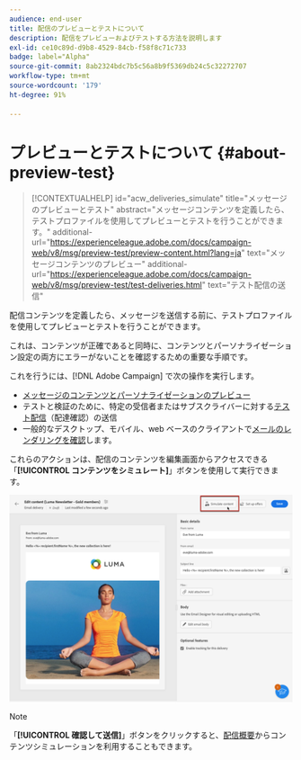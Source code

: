 ```yaml
---
audience: end-user
title: 配信のプレビューとテストについて
description: 配信をプレビューおよびテストする方法を説明します
exl-id: ce10c89d-d9b8-4529-84cb-f58f8c71c733
badge: label="Alpha"
source-git-commit: 8ab2324bdc7b5c56a8b9f5369db24c5c32272707
workflow-type: tm+mt
source-wordcount: '179'
ht-degree: 91%

---
```


# プレビューとテストについて {#about-preview-test}

>[!CONTEXTUALHELP]
>id="acw_deliveries_simulate"
>title="メッセージのプレビューとテスト"
>abstract="メッセージコンテンツを定義したら、テストプロファイルを使用してプレビューとテストを行うことができます。"
>additional-url="https://experienceleague.adobe.com/docs/campaign-web/v8/msg/preview-test/preview-content.html?lang=ja" text="メッセージコンテンツのプレビュー"
>additional-url="https://experienceleague.adobe.com/docs/campaign-web/v8/msg/preview-test/test-deliveries.html" text="テスト配信の送信"

配信コンテンツを定義したら、メッセージを送信する前に、テストプロファイルを使用してプレビューとテストを行うことができます。

これは、コンテンツが正確であると同時に、コンテンツとパーソナライゼーション設定の両方にエラーがないことを確認するための重要な手順です。

これを行うには、[!DNL Adobe Campaign] で次の操作を実行します。

* [メッセージのコンテンツとパーソナライゼーションのプレビュー](preview-content.md)
* テストと検証のために、特定の受信者またはサブスクライバーに対する[テスト配信](test-deliveries.md)（配達確認）の送信
* 一般的なデスクトップ、モバイル、web ベースのクライアントで[メールのレンダリングを確認](email-rendering.md)します。

これらのアクションは、配信のコンテンツを編集画面からアクセスできる「**[!UICONTROL コンテンツをシミュレート]**」ボタンを使用して実行できます。

<!-- from the [Edit content](../content/edit-content.md) screen or from the [Email Designer](../content/get-started-email-designer.md).-->

![](assets/simulate-button.png)

>[!NOTE]
>
>「**[!UICONTROL 確認して送信]**」ボタンをクリックすると、[配信概要](../monitor/prepare-send.md)からコンテンツシミュレーションを利用することもできます。
